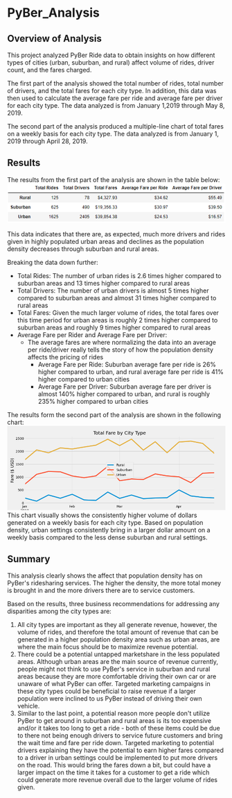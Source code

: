 # PyBer_Analysis


## Overview of Analysis

This project analyzed PyBer Ride data to obtain insights on how different types of cities (urban, suburban, and rural) affect volume of rides, driver count, and the fares charged.  

The first part of the analysis showed the total number of rides, total number of drivers, and the total fares for each city type. In addition, this data was then used to calculate the average fare per ride and average fare per driver for each city type.  The data analyzed is from January 1,2019 through May 8, 2019.

The second part of the analysis produced a multiple-line chart of total fares on a weekly basis for each city type.  The data analyzed is from January 1, 2019 through April 28, 2019.


## Results
The results from the first part of the analysis are shown in the table below:
![Pyber Summary Table](/analysis/PyBer_summary_table.png)

This data indicates that there are, as expected, much more drivers and rides given in highly populated urban areas and declines as the population density decreases through suburban and rural areas.

Breaking the data down further:
- Total Rides: The number of urban rides is 2.6 times higher compared to suburban areas and 13 times higher compared to rural areas
- Total Drivers: The number of urban drivers is almost 5 times higher compared to suburban areas and almost 31 times higher compared to rural areas
- Total Fares: Given the much larger volume of rides, the total fares over this time period for urban areas is roughly 2 times higher compared to suburban areas and roughly 9 times higher compared to rural areas
- Average Fare per Rider and Average Fare per Driver:
	- The average fares are where normalizing the data into an average per ride/driver really tells the story of how the population density affects the pricing of rides
		- Average Fare per Ride: Suburban average fare per ride is 26% higher compared to urban, and rural average fare per ride is 41% higher compared to urban cities
		- Average Fare per Driver: Suburban average fare per driver is almost 140% higher compared to urban, and rural is roughly 235% higher compared to urban cities
		
The results form the second part of the analysis are shown in the following chart:
![Pyber Total Fare by City Type](/analysis/PyBer_fare_summary.png)
This chart visually shows the consistently higher volume of dollars generated on a weekly basis for each city type.  Based on population density, urban settings consistently bring in a larger dollar amount on a weekly basis compared to the less dense suburban and rural settings.

## Summary
This analysis clearly shows the affect that population density has on PyBer's ridesharing services.  The higher the density, the more total money is brought in and the more drivers there are to service customers.

Based on the results, three business recommendations for addressing any disparities among the city types are:
1. All city types are important as they all generate revenue, however, the volume of rides, and therefore the total amount of revenue that can be generated in a higher population density area such as urban areas, are where the main focus should be to maximize revenue potential.
2. There could be a potential untapped marketshare in the less populated areas.  Although urban areas are the main source of revenue currently, people might not think to use PyBer's service in suburban and rural areas because they are more comfortable driving their own car or are unaware of what PyBer can offer.  Targeted marketing campaigns in these city types could be beneficial to raise revenue if a larger population were inclined to us PyBer instead of driving their own vehicle.
3. Similar to the last point, a potential reason more people don't utilize PyBer to get around in suburban and rural areas is its too expensive and/or it takes too long to get a ride - both of these items could be due to there not being enough drivers to service future customers and bring the wait time and fare per ride down.  Targeted marketing to potential drivers explaining they have the potential to earn higher fares compared to a driver in urban settings could be implemented to put more drivers on the road. This would bring the fares down a bit, but could have a larger impact on the time it takes for a customer to get a ride which could generate more revenue overall due to the larger volume of rides given.





